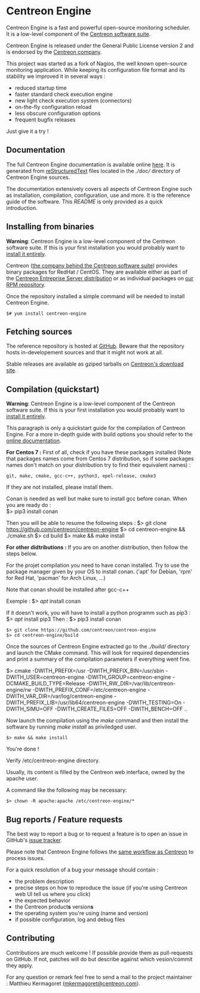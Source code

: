 # Centreon Engine #

Centreon Engine is a fast and powerful open-source monitoring scheduler.
It is a low-level component of the [Centreon software suite](https://www.centreon.com).

Centreon Engine is released under the General Public License version 2
and is endorsed by the [Centreon company](https://www.centreon.com).

This project was started as a fork of Nagios, the well known open-source
monitoring application. While keeping its configuration file format and
its stability we improved it in several ways :

  - reduced startup time
  - faster standard check execution engine
  - new light check execution system (connectors)
  - on-the-fly configuration reload
  - less obscure configuration options
  - frequent bugfix releases

Just give it a try !


## Documentation ##

The full Centreon Engine documentation is available online
[here](http://documentation.centreon.com/docs/centreon-engine/en/). It
is generated from [reStructuredText](http://docutils.sourceforge.net/rst.html) files located in the *./doc/* directory of
Centreon Engine sources.

The documentation extensively covers all aspects of Centreon Engine such
as installation, compilation, configuration, use and more. It is the
reference guide of the software. This *README* is only provided as a
quick introduction.


## Installing from binaries ##

**Warning**: Centreon Engine is a low-level component of the Centreon
software suite. If this is your first installation you would probably
want to [install it entirely](https://documentation.centreon.com/docs/centreon/en/2.6.x/installation/index.html).

Centreon ([the company behind the Centreon software suite](http://www.centreon.com))
provides binary packages for RedHat / CentOS. They are available either
as part of the [Centreon Entreprise Server distribution](https://www.centreon.com/en/products/centreon-enterprise-server/)
or as individual packages on [our RPM repository](https://documentation.centreon.com/docs/centreon/en/2.6.x/installation/from_packages.html).

Once the repository installed a simple command will be needed to install
Centreon Engine.

    $# yum install centreon-engine


## Fetching sources ##

The reference repository is hosted at [GitHub](https://github.com/centreon/centreon-engine).
Beware that the repository hosts in-developement sources and that it
might not work at all.

Stable releases are available as gziped tarballs on [Centreon's download site](https://download.centreon.com).


## Compilation (quickstart) ##

**Warning**: Centreon Engine is a low-level component of the Centreon
software suite. If this is your first installation you would probably
want to [install it entirely](https://documentation.centreon.com/docs/centreon/en/2.6.x/installation/index.html).

This paragraph is only a quickstart guide for the compilation of
Centreon Engine. For a more in-depth guide with build options you should
refer to the [online documentation](https://documentation.centreon.com/docs/centreon-engine/en/latest/installation/index.html#using-sources).

**For Centos 7 :**
First of all, check if you have these packages installed (Note that packages names come from Centos 7 distribution, so if some packages names don't match on your distribution try to find their equivalent names) :

    git, make, cmake, gcc-c++, python3, epel-release, cmake3

If they are not installed, please install them.

Conan is needed as well but make sure to install gcc before conan.
When you are ready do :  
    $> pip3 install conan  

Then you will be able to resume the following steps :
    $> git clone https://github.com/centreon/centreon-engine
    $> cd centreon-engine && ./cmake.sh
    $> cd build
    $> make && make install


**For other didtributions :**
If you are on another distribution, then follow the steps below.

For the projet compilation you need to have conan installed. Try to use the package manager given by your OS to install conan. ('apt' for Debian, 'rpm' for Red Hat, 'pacman' for Arch Linux, ...)

Note that conan should be installed after gcc-c++

Exemple :
    $> _apt_  install conan

If it doesn't work, you will have to install a python programm such as pip3 :
    $> _apt_ install pip3
Then :
    $> pip3 install conan

    $> git clone https://github.com/centreon/centreon-engine
    $> cd centreon-engine/build

Once the sources of Centreon Engine extracted go to the *./build/* directory and launch the CMake command.
This will look for required dependencies and print a summary of the compilation parameters if everything went fine.

   $> cmake -DWITH_PREFIX=/usr -DWITH_PREFIX_BIN=/usr/sbin -DWITH_USER=centreon-engine -DWITH_GROUP=centreon-engine -DCMAKE_BUILD_TYPE=Release -DWITH_RW_DIR=/var/lib/centreon-engine/rw -DWITH_PREFIX_CONF=/etc/centreon-engine -DWITH_VAR_DIR=/var/log/centreon-engine -DWITH_PREFIX_LIB=/usr/lib64/centreon-engine -DWITH_TESTING=On -DWITH_SIMU=OFF -DWITH_CREATE_FILES=OFF -DWITH_BENCH=OFF ..

Now launch the compilation using the *make* command and then install the software by running *make install* as priviledged user.

    $> make && make install


You're done !

Verify /etc/centreon-engine directory.

Usually, its content is filled by the Centreon web interface, owned by the apache user.

A command like the following may be necessary:

    $> chown -R apache:apache /etc/centreon-engine/*


## Bug reports / Feature requests ##

The best way to report a bug or to request a feature is to open an issue
in GitHub's [issue tracker](https://github.com/centreon/centreon-engine/issues/).

Please note that Centreon Engine follows the
[same workflow as Centreon](https://github.com/centreon/centreon/blob/master/project/issues.md)
to process issues.

For a quick resolution of a bug your message should contain :

* the problem description
* precise steps on how to reproduce the issue (if you're using Centreon
  web UI tell us where you click)
* the expected behavior
* the Centreon product**s** version**s**
* the operating system you're using (name and version)
* if possible configuration, log and debug files


## Contributing ##

Contributions are much welcome ! If possible provide them as
pull-requests on GitHub. If not, patches will do but describe against
which vesion/commit they apply.

For any question or remark feel free to send a mail to the project
maintainer : Matthieu Kermagoret (mkermagoret@centreon.com).
